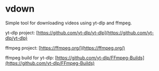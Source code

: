 # vdown



Simple tool for downloading videos using yt-dlp and ffmpeg.

yt-dlp project: [https://github.com/yt-dlp/yt-dlp](https://github.com/yt-dlp/yt-dlp)

ffmpeg project: [https://ffmpeg.org/](https://ffmpeg.org/)

ffmpeg build for yt-dlp: [https://github.com/yt-dlp/FFmpeg-Builds](https://github.com/yt-dlp/FFmpeg-Builds)
